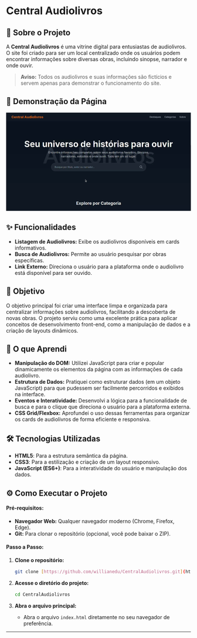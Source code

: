 # Central Audiolivros

## 📖 Sobre o Projeto

A **Central Audiolivros** é uma vitrine digital para entusiastas de audiolivros. O site foi criado para ser um local centralizado onde os usuários podem encontrar informações sobre diversas obras, incluindo sinopse, narrador e onde ouvir.

> **Aviso:** Todos os audiolivros e suas informações são fictícios e servem apenas para demonstrar o funcionamento do site.

## 📸 Demonstração da Página

![Demonstração da Central de Audiolivros](demo.apng)

## ✨ Funcionalidades

- **Listagem de Audiolivros:** Exibe os audiolivros disponíveis em cards informativos.
- **Busca de Audiolivros:** Permite ao usuário pesquisar por obras específicas.
- **Link Externo:** Direciona o usuário para a plataforma onde o audiolivro está disponível para ser ouvido.

## 🎯 Objetivo

O objetivo principal foi criar uma interface limpa e organizada para centralizar informações sobre audiolivros, facilitando a descoberta de novas obras. O projeto serviu como uma excelente prática para aplicar conceitos de desenvolvimento front-end, como a manipulação de dados e a criação de layouts dinâmicos.

## 🚀 O que Aprendi

- **Manipulação do DOM:** Utilizei JavaScript para criar e popular dinamicamente os elementos da página com as informações de cada audiolivro.
- **Estrutura de Dados:** Pratiquei como estruturar dados (em um objeto JavaScript) para que pudessem ser facilmente percorridos e exibidos na interface.
- **Eventos e Interatividade:** Desenvolvi a lógica para a funcionalidade de busca e para o clique que direciona o usuário para a plataforma externa.
- **CSS Grid/Flexbox:** Aprofundei o uso dessas ferramentas para organizar os cards de audiolivros de forma eficiente e responsiva.

## 🛠️ Tecnologias Utilizadas

- **HTML5**: Para a estrutura semântica da página.
- **CSS3**: Para a estilização e criação de um layout responsivo.
- **JavaScript (ES6+)**: Para a interatividade do usuário e manipulação dos dados.

## ⚙️ Como Executar o Projeto

#### **Pré-requisitos:**

- **Navegador Web:** Qualquer navegador moderno (Chrome, Firefox, Edge).
- **Git:** Para clonar o repositório (opcional, você pode baixar o ZIP).

#### **Passo a Passo:**

1.  **Clone o repositório:**
    ```bash
    git clone [https://github.com/willianedu/CentralAudiolivros.git](https://github.com/willianedu/CentralAudiolivros.git)
    ```

2.  **Acesse o diretório do projeto:**
    ```bash
    cd CentralAudiolivros
    ```

3.  **Abra o arquivo principal:**
    -   Abra o arquivo `index.html` diretamente no seu navegador de preferência.

---